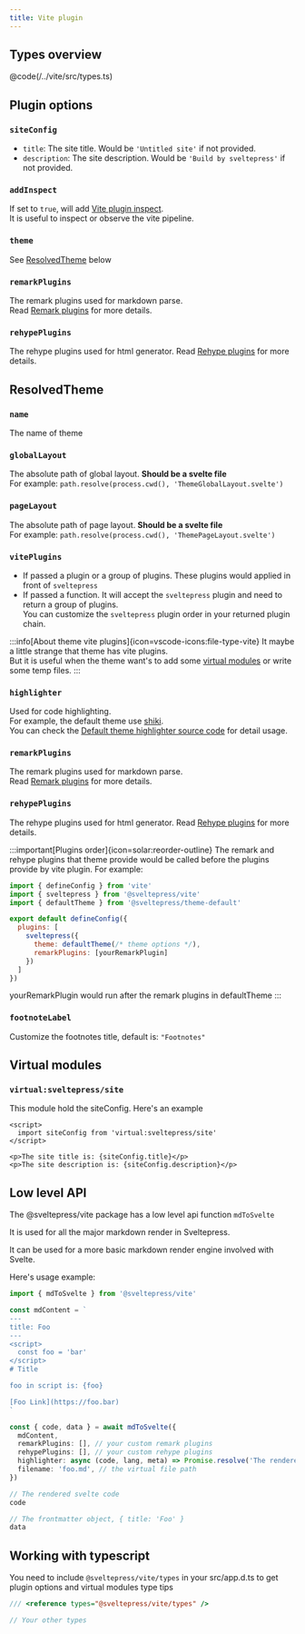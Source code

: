 ```yaml
---
title: Vite plugin
---
```


## Types overview

@code(/../vite/src/types.ts)

## Plugin options

### `siteConfig`

* `title`: The site title. Would be `'Untitled site'` if not provided.
* `description`: The site description. Would be `'Build by sveltepress'` if not provided.

### `addInspect`

If set to `true`, will add [Vite plugin inspect](https://github.com/antfu/vite-plugin-inspect).   
It is useful to inspect or observe the vite pipeline.

### `theme`

See [ResolvedTheme](#ResolvedTheme) below

### `remarkPlugins`

The remark plugins used for markdown parse.  
Read [Remark plugins](https://github.com/remarkjs/remark#plugins) for more details. 

### `rehypePlugins`  

The rehype plugins used for html generator.
Read [Rehype plugins](https://github.com/rehypejs/rehype#plugins) for more details.

## ResolvedTheme

<!-- @code(/../vite/src/types.ts,13,25) -->

### `name`   

The name of theme

### `globalLayout`  

The absolute path of global layout. **Should be a svelte file**  
For example: `path.resolve(process.cwd(), 'ThemeGlobalLayout.svelte')`

### `pageLayout`  

The absolute path of page layout. **Should be a svelte file**  
For example: `path.resolve(process.cwd(), 'ThemePageLayout.svelte')`
  
### `vitePlugins`  

* If passed a plugin or a group of plugins. These plugins would applied in front of `sveltepress`
* If passed a function. It will accept the `sveltepress` plugin and need to return a group of plugins.  
  You can customize the `sveltepress` plugin order in your returned plugin chain.  

:::info[About theme vite plugins]{icon=vscode-icons:file-type-vite}
  It maybe a little strange that theme has vite plugins.  
  But it is useful when the theme want's to add some [virtual modules](https://vitejs.dev/guide/api-plugin.html#virtual-modules-convention) or write some temp files. 
:::

### `highlighter`  

Used for code highlighting.  
For example, the default theme use [shiki](https://github.com/shikijs/shiki).  
You can check the [Default theme highlighter source code](https://github.com/Blackman99/sveltepress/blob/256c1abe6be51d37fa1ff5f9148368207c47a7ae/packages/theme-default/src/markdown/highlighter.ts) for detail usage.

### `remarkPlugins`  

The remark plugins used for markdown parse.  
Read [Remark plugins](https://github.com/remarkjs/remark#plugins) for more details. 

### `rehypePlugins`  

The rehype plugins used for html generator.
Read [Rehype plugins](https://github.com/rehypejs/rehype#plugins) for more details.

:::important[Plugins order]{icon=solar:reorder-outline}
The remark and rehype plugins that theme provide would be called before the plugins provide by vite plugin.
For example:
```js title="vite.config.(js|ts)"
import { defineConfig } from 'vite'
import { sveltepress } from '@sveltepress/vite'
import { defaultTheme } from '@sveltepress/theme-default'

export default defineConfig({
  plugins: [
    sveltepress({
      theme: defaultTheme(/* theme options */),
      remarkPlugins: [yourRemarkPlugin]
    })
  ]
})
```
yourRemarkPlugin would run after the remark plugins in defaultTheme
:::

### `footnoteLabel`

Customize the footnotes title, default is: `"Footnotes"`

## Virtual modules

### `virtual:sveltepress/site`

This module hold the siteConfig. Here's an example

```svelte live
<script>
  import siteConfig from 'virtual:sveltepress/site'
</script>

<p>The site title is: {siteConfig.title}</p>
<p>The site description is: {siteConfig.description}</p>
```

## Low level API

The @sveltepress/vite package has a low level api function `mdToSvelte`

It is used for all the major markdown render in Sveltepress.  

It can be used for a more basic markdown render engine involved with Svelte.

Here's usage example:

```ts ln
import { mdToSvelte } from '@sveltepress/vite'

const mdContent = `
---
title: Foo
---
<script>
  const foo = 'bar'
</script>
# Title

foo in script is: {foo}

[Foo Link](https://foo.bar)
`

const { code, data } = await mdToSvelte({
  mdContent,
  remarkPlugins: [], // your custom remark plugins
  rehypePlugins: [], // your custom rehype plugins
  highlighter: async (code, lang, meta) => Promise.resolve('The rendered highlighted code html'), // your custom code highlighter
  filename: 'foo.md', // the virtual file path
})

// The rendered svelte code
code

// The frontmatter object, { title: 'Foo' }
data
```

## Working with typescript

You need to include `@sveltepress/vite/types` in your src/app.d.ts to get plugin options and virtual modules type tips

```ts title="/src/app.d.ts"
/// <reference types="@sveltepress/vite/types" />

// Your other types
```
